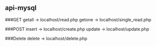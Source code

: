 ## api-mysql

###GET
getall -> localhost/read.php
getone -> localhost/single_read.php

###POST
insert -> localhost/create.php
update -> localhost/update.php

###Delete
delete -> localhost/delete.php

